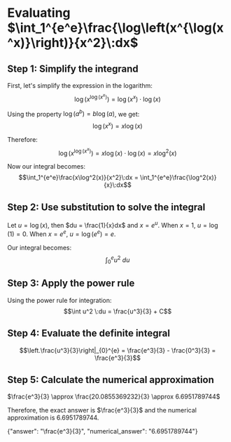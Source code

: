 # Evaluating $\int_1^{e^e}\frac{\log\left(x^{\log(x^x)}\right)}{x^2}\:dx$

## Step 1: Simplify the integrand

First, let's simplify the expression in the logarithm:
$$\log\left(x^{\log(x^x)}\right) = \log(x^x) \cdot \log(x)$$

Using the property $\log(a^b) = b\log(a)$, we get:
$$\log(x^x) = x\log(x)$$

Therefore:
$$\log\left(x^{\log(x^x)}\right) = x\log(x) \cdot \log(x) = x\log^2(x)$$

Now our integral becomes:
$$\int_1^{e^e}\frac{x\log^2(x)}{x^2}\:dx = \int_1^{e^e}\frac{\log^2(x)}{x}\:dx$$

## Step 2: Use substitution to solve the integral

Let $u = \log(x)$, then $du = \frac{1}{x}dx$ and $x = e^u$.
When $x = 1$, $u = \log(1) = 0$.
When $x = e^e$, $u = \log(e^e) = e$.

Our integral becomes:
$$\int_0^{e} u^2 \:du$$

## Step 3: Apply the power rule

Using the power rule for integration:
$$\int u^2 \:du = \frac{u^3}{3} + C$$

## Step 4: Evaluate the definite integral

$$\left.\frac{u^3}{3}\right|_{0}^{e} = \frac{e^3}{3} - \frac{0^3}{3} = \frac{e^3}{3}$$

## Step 5: Calculate the numerical approximation

$\frac{e^3}{3} \approx \frac{20.0855369232}{3} \approx 6.6951789744$

Therefore, the exact answer is $\frac{e^3}{3}$ and the numerical approximation is $6.6951789744$.

{"answer": "\\frac{e^3}{3}", "numerical_answer": "6.6951789744"}